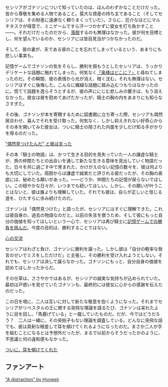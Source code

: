 <!-- title: グリーンとオレンジ -->
<!-- relationship: Alliance -->

セシリアがゴナソンについて知っていたのは、ほんのわずかなことだけだった。皆から尊敬を集める人物であること。莫大な資産の持ち主であること（そしてセシリアは、その財産に遠慮なく頼りまくっていた）。さらに、厄介なほどにマルチタスクが得意で、ミニゲームですら汗一つかかずに彼女を打ち負かすこと――。それだけだったのだから、[落胆](https://www.youtube.com/live/iAYrdIlfVf0?feature=shared&t=5502)するのも無理はなかった。彼が何を目標とし、何を望んでいるのか、セシリアには皆目見当がつかなかったのだ。

そして、彼の妻が、夫である彼のことを忘れてしまっているという、あまりにも悲しい事実も。

記憶ゲームでゴナソンの気をそらし、勝利を掴もうとしたセシリアは、うっかりデリケートな話題に触れてしまった。何気なく[「奥様はどこに？」](https://www.youtube.com/live/iAYrdIlfVf0?feature=shared&t=6080)と尋ねてしまったのだ。その瞬間、彼の表情から光が消え、暗く沈む。それも無理はない。セシリアはすぐに後悔した。こんなに繊細な話題に踏み込むつもりはなかったのに。慌てて話題を逸らそうとするが、彼の声ににじむ悲しみの響きは、もう消えなかった。彼女は彼を慰めてあげたかったが、騎士の胸の内をあまりにも知らなさすぎた。

その後、ゴナソンが本を寄贈するために図書館に立ち寄った際、セシリアも偶然居合わせ、喜んでそれを受け取った。何気なく、しかし抑えきれない好奇心からその本を開いてみた彼女は、ついに騎士の隠された内面を少しだけ知る手がかりを得るのだった。

["偶然見つけたんだ" と彼は言った](#embed:https://www.youtube.com/live/iAYrdIlfVf0?feature=shared&t=6827)

その本『騎士の物語』は、かつて生きる目的を見失っていた一人の謙虚な騎士が、旅の仲間たちとの出会いを通して新たな生きる意味を見出していく物語だった。日々を共に過ごす中で育まれた、かけがえのない記憶の数々を、彼は何よりも大切にしていた。周囲からは謙虚で誠実だと評される彼だったが、その胸の奥底には、秘めたる願いがあった。――どうか、仲間たちの記憶が戻らないでほしい。この穏やかな日々が、いつまでも続いてほしい。しかし、その願いが叶うことはないと、彼は誰よりも理解していた。それでも彼は、自らが正しいと信じる道を、ひたすらに歩み続けたのだ。

ゴナソンは「偶然見つけた」と語ったが、セシリアにはすぐに理解できた。これは彼自身の、過去の物語なのだと。以前の失言を償うため、そして彼にもっと自分の価値を知ってほしいという一心で、セシリアは再び騎士に[記憶ゲームでの勝負を挑んだ](https://www.youtube.com/live/iAYrdIlfVf0?feature=shared&t=9566)。今度の目的は、勝利することではない。

[心の交流](#embed:https://www.youtube.com/live/iAYrdIlfVf0?feature=shared&t=10047)

セシリアはわざと負け、ゴナソンに勝利を譲った。しかし彼は「自分の軽率な発言のせいでミスをしただけだ」と主張し、その勝利を受け入れようとしない。それでも、セシリアは決して譲らなかった。ゴナソンにもっと、自分自身の価値を認めてほしかったからだ。

その仕草は、ささやかではあるが、セシリアの誠実な気持ちが込められていた。最初は戸惑いを見せていたゴナソンも、最終的には彼女に心からの感謝を伝えたのだった。

この日を境に、二人は互いに対して新たな敬意を抱くようになった。それまでセシリアがリベスタルの王に関する突飛な理論を語るたび、ゴナソンは呆れたように目を回し、「馬鹿げている」と一蹴していたものだ。だが、今ではどうだろう？　二人は一緒に、その突拍子もない理論を調査している。どんなに突飛な話でも、彼は真剣な眼差しで耳を傾けてくれるようになったのだ。まさか二人が手を組むことになるとは予想外だったが、まるで以前からそうだったかのように、不思議と何の違和感もなかった。

[ついに、耳を傾けてくれた](#embed:https://www.youtube.com/live/iAYrdIlfVf0?feature=shared&t=10359)

## ファンアート

["A distraction" by Hyoweii](https://x.com/weiiyxn/status/1832436596261724166)